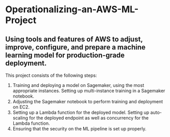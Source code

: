 # Operationalizing-an-AWS-ML-Project
## Using tools and features of AWS to adjust, improve, configure, and prepare a machine learning model for production-grade deployment. 
This project consists of the following steps:

1) Training and deploying a model on Sagemaker, using the most appropriate instances. Setting up multi-instance training in a Sagemaker notebook.
2) Adjusting the Sagemaker notebook to perform training and deployment on EC2.
3) Setting up a Lambda function for the deployed model. Setting up auto-scaling for the deployed endpoint as well as concurrency for the Lambda function.
4) Ensuring that the security on the ML pipeline is set up properly.

